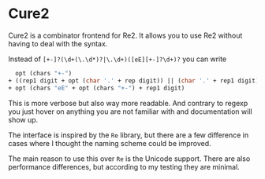# Cure2

Cure2 is a combinator frontend for Re2. It allows you to use Re2 without having
to deal with the syntax.

Instead of `[+-]?(\d+(\.\d*)?|\.\d+)([eE][+-]?\d+)?` you can write

```ocaml
  opt (chars "+-")
+ ((rep1 digit + opt (char '.' + rep digit)) || (char '.' + rep1 digit))
+ opt (chars "eE" + opt (chars "+-") + rep1 digit)
```

This is more verbose but also way more readable. And contrary to regexp you just
hover on anything you are not familiar with and documentation will show up.

The interface is inspired by the `Re` library, but there are a few difference in
cases where I thought the naming scheme could be improved.

The main reason to use this over `Re` is the Unicode support. There are also
performance differences, but according to my testing they are minimal.